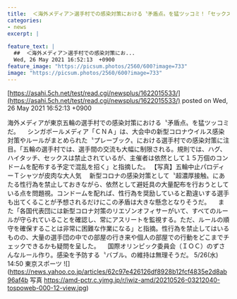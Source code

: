 ```yaml
---
title:  ＜海外メディア＞選手村での感染対策における〝矛盾点〟を猛ツッコミ！「セックスは禁止されているが...コンドームを配布」  
categories:
- news
excerpt: |
  
feature_text: |
  ##  ＜海外メディア＞選手村での感染対策にお...
  Wed, 26 May 2021 16:52:13  +0900
feature_image: "https://picsum.photos/2560/600?image=733"
image: "https://picsum.photos/2560/600?image=733"
---
```


[https://asahi.5ch.net/test/read.cgi/newsplus/1622015533/](https://asahi.5ch.net/test/read.cgi/newsplus/1622015533/)
posted on Wed, 26 May 2021 16:52:13  +0900

<!--more-->

海外メディアが東京五輪の選手村での感染対策における〝矛盾点〟を猛ツッコミだ。 　シンガポールメディア「ＣＮＡ」は、大会中の新型コロナウイルス感染対策やルールがまとめられた〝プレーブック〟における選手村での感染対策に注目。「五輪の選手村では、選手間の交流も大幅に制限される。規則では、ハグ、ハイタッチ、セックスは禁止されているが、主催者は依然として１５万個のコンドームを配布する予定で混乱を招く」と指摘した。 【写真】五輪中止パロディーＴシャツが皮肉な大人気 　新型コロナの感染対策として〝超濃厚接触〟にあたる性行為を禁止しておきながら、依然として避妊具の大量配布を行おうとしている点を問題視。コンドームを配れば、性行為を奨励していると勘違いする選手も出てくることが予想されるだけにこの矛盾は大きな懸念となりそうだ。 　また「各国代表団には新型コロナ対策のリエゾンオフィサーがいて、すべてのルールが守られていることを確認し、常にアスリートを監視する。ただ、ルールの順守を確保することは非常に困難な作業になる」と指摘。性行為を禁止してはいるものの、大量の選手団の中での部屋の行き来や個人の部屋での行動をどこまでチェックできるかも疑問を呈した。 　国際オリンピック委員会（ＩＯＣ）のずさんなルール作り。感染を予防する〝バブル〟の維持は無理そうだ。 5/26(水) 14:50 東京スポーツ ![](https://news.yahoo.co.jp/articles/62c97e426126df8928b12fcf4835e2d8ab96af4b 写真 https://amd-pctr.c.yimg.jp/r/iwiz-amd/20210526-03212040-tospoweb-000-12-view.jpg)
